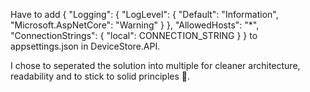 ﻿Have to add
{
"Logging": {
"LogLevel": {
"Default": "Information",
"Microsoft.AspNetCore": "Warning"
}
},
"AllowedHosts": "*",
"ConnectionStrings": {
"local": CONNECTION_STRING
}
}
to appsettings.json in DeviceStore.API.

I chose to seperated the solution into multiple for cleaner architecture, readability and to stick to solid principles 🗿.

